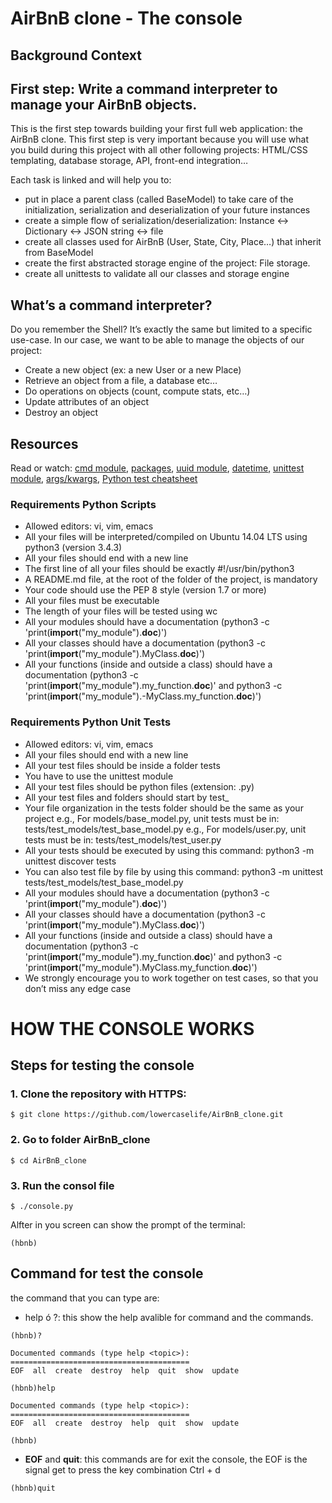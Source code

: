 <h1>AirBnB clone - The console</h1>

## **Background Context**
## **First step: Write a command interpreter to manage your AirBnB objects.**
This is the first step towards building your first full web application: the AirBnB clone. This first step is very important because you will use what you build during this project with all other following projects: HTML/CSS templating, database storage, API, front-end integration…

Each task is linked and will help you to:

- put in place a parent class (called BaseModel) to take care of the initialization, serialization and deserialization of your future instances
- create a simple flow of serialization/deserialization: Instance <-> Dictionary <-> JSON string <-> file
- create all classes used for AirBnB (User, State, City, Place…) that inherit from BaseModel
- create the first abstracted storage engine of the project: File storage.
- create all unittests to validate all our classes and storage engine

## **What’s a command interpreter?**
Do you remember the Shell? It’s exactly the same but limited to a specific use-case. In our case, we want to be able to manage the objects of our project:

- Create a new object (ex: a new User or a new Place)
- Retrieve an object from a file, a database etc…
- Do operations on objects (count, compute stats, etc…)
- Update attributes of an object
- Destroy an object

## **Resources**
Read or watch: [cmd module](https://intranet.hbtn.io/rltoken/Fx9HXIjmGzbmET4ylYg2Rw), [packages](https://intranet.hbtn.io/rltoken/jKl9WFpKA-fPt7_guv9_3Q), [uuid module](https://intranet.hbtn.io/rltoken/eaQ6aELbdqb0WmPddhD00g), [datetime](https://intranet.hbtn.io/rltoken/_ySDcgtfrwLkTyQzYHTH0Q), [unittest module](https://intranet.hbtn.io/rltoken/QX7d4D__xhOJIGIWZBp39g), [args/kwargs](https://intranet.hbtn.io/rltoken/jQd3P_uSO0FeU6jlN-z5mg), [Python test cheatsheet](https://intranet.hbtn.io/rltoken/WPlydsqB0PG0uVcixemv9A)

### **Requirements Python Scripts**
- Allowed editors: vi, vim, emacs
- All your files will be interpreted/compiled on Ubuntu 14.04 LTS using python3 (version 3.4.3)
- All your files should end with a new line
- The first line of all your files should be exactly #!/usr/bin/python3
- A README.md file, at the root of the folder of the project, is mandatory
- Your code should use the PEP 8 style (version 1.7 or more)
- All your files must be executable
- The length of your files will be tested using wc
- All your modules should have a documentation (python3 -c 'print(__import__("my_module").__doc__)')
- All your classes should have a documentation (python3 -c 'print(__import__("my_module").MyClass.__doc__)')
- All your functions (inside and outside a class) should have a documentation (python3 -c 'print(__import__("my_module").my_function.__doc__)' and python3 -c 'print(__import__("my_module").-MyClass.my_function.__doc__)')

### **Requirements Python Unit Tests**
- Allowed editors: vi, vim, emacs
- All your files should end with a new line
- All your test files should be inside a folder tests
- You have to use the unittest module
- All your test files should be python files (extension: .py)
- All your test files and folders should start by test_
- Your file organization in the tests folder should be the same as your project
e.g., For models/base_model.py, unit tests must be in: tests/test_models/test_base_model.py
e.g., For models/user.py, unit tests must be in: tests/test_models/test_user.py
- All your tests should be executed by using this command: python3 -m unittest discover tests
- You can also test file by file by using this command: python3 -m unittest tests/test_models/test_base_model.py
- All your modules should have a documentation (python3 -c 'print(__import__("my_module").__doc__)')
- All your classes should have a documentation (python3 -c 'print(__import__("my_module").MyClass.__doc__)')
- All your functions (inside and outside a class) should have a documentation (python3 -c 'print(__import__("my_module").my_function.__doc__)' and python3 -c 'print(__import__("my_module").MyClass.my_function.__doc__)')
- We strongly encourage you to work together on test cases, so that you don’t miss any edge case

# HOW THE CONSOLE WORKS

## Steps for testing the console
### 1. Clone the repository with HTTPS:
```
$ git clone https://github.com/lowercaselife/AirBnB_clone.git
```
### 2. Go to folder AirBnB_clone
```
$ cd AirBnB_clone
```
### 3. Run the consol file
```
$ ./console.py
```
Alfter in you screen can show the prompt of the terminal:
```
(hbnb)
```

## Command for test the console
the command that you can type are:
- help ó ?: this show the help avalible for command and the commands.
```
(hbnb)?

Documented commands (type help <topic>):
========================================
EOF  all  create  destroy  help  quit  show  update

(hbnb)help

Documented commands (type help <topic>):
========================================
EOF  all  create  destroy  help  quit  show  update

(hbnb)
```
- **EOF** and **quit**: this commands are for exit the console, the EOF is the signal get to press the key combination Ctrl + d
```
(hbnb)quit

